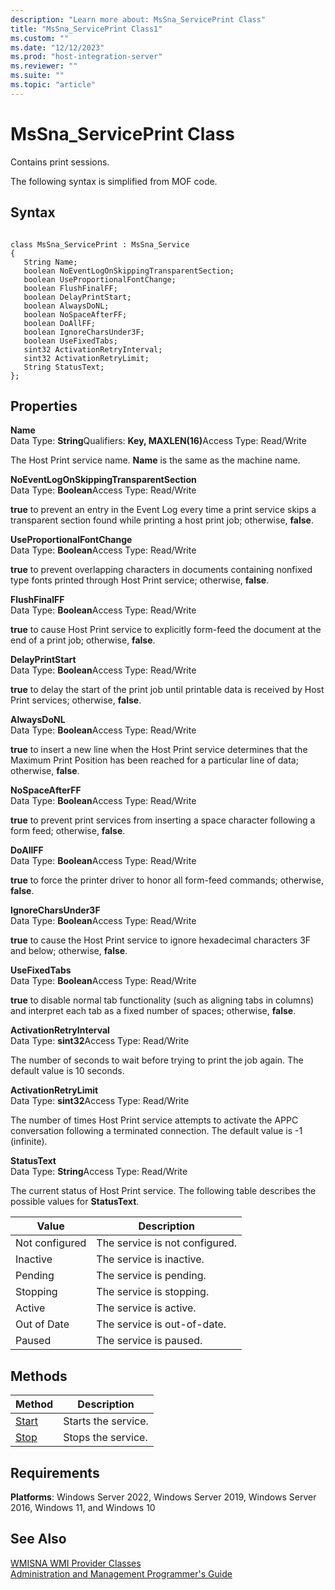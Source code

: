 ```yaml
---
description: "Learn more about: MsSna_ServicePrint Class"
title: "MsSna_ServicePrint Class1"
ms.custom: ""
ms.date: "12/12/2023"
ms.prod: "host-integration-server"
ms.reviewer: ""
ms.suite: ""
ms.topic: "article"
---
```

# MsSna_ServicePrint Class
Contains print sessions.  
  
 The following syntax is simplified from MOF code.  
  
## Syntax  
  
```  
  
class MsSna_ServicePrint : MsSna_Service  
{  
   String Name;  
   boolean NoEventLogOnSkippingTransparentSection;  
   boolean UseProportionalFontChange;  
   boolean FlushFinalFF;  
   boolean DelayPrintStart;  
   boolean AlwaysDoNL;  
   boolean NoSpaceAfterFF;  
   boolean DoAllFF;  
   boolean IgnoreCharsUnder3F;  
   boolean UseFixedTabs;  
   sint32 ActivationRetryInterval;  
   sint32 ActivationRetryLimit;  
   String StatusText;  
};  
```  
  
## Properties  
 **Name**  
 Data Type: **String**Qualifiers: <strong>Key, MAXLEN(16)</strong>Access Type: Read/Write  
  
 The Host Print service name. **Name** is the same as the machine name.  
  
 **NoEventLogOnSkippingTransparentSection**  
 Data Type: **Boolean**Access Type: Read/Write  
  
 **true** to prevent an entry in the Event Log every time a print service skips a transparent section found while printing a host print job; otherwise, **false**.  
  
 **UseProportionalFontChange**  
 Data Type: **Boolean**Access Type: Read/Write  
  
 **true** to prevent overlapping characters in documents containing nonfixed type fonts printed through Host Print service; otherwise, **false**.  
  
 **FlushFinalFF**  
 Data Type: **Boolean**Access Type: Read/Write  
  
 **true** to cause Host Print service to explicitly form-feed the document at the end of a print job; otherwise, **false**.  
  
 **DelayPrintStart**  
 Data Type: **Boolean**Access Type: Read/Write  
  
 **true** to delay the start of the print job until printable data is received by Host Print services; otherwise, **false**.  
  
 **AlwaysDoNL**  
 Data Type: **Boolean**Access Type: Read/Write  
  
 **true** to insert a new line when the Host Print service determines that the Maximum Print Position has been reached for a particular line of data; otherwise, **false**.  
  
 **NoSpaceAfterFF**  
 Data Type: **Boolean**Access Type: Read/Write  
  
 **true** to prevent print services from inserting a space character following a form feed; otherwise, **false**.  
  
 **DoAllFF**  
 Data Type: **Boolean**Access Type: Read/Write  
  
 **true** to force the printer driver to honor all form-feed commands; otherwise, **false**.  
  
 **IgnoreCharsUnder3F**  
 Data Type: **Boolean**Access Type: Read/Write  
  
 **true** to cause the Host Print service to ignore hexadecimal characters 3F and below; otherwise, **false**.  
  
 **UseFixedTabs**  
 Data Type: **Boolean**Access Type: Read/Write  
  
 **true** to disable normal tab functionality (such as aligning tabs in columns) and interpret each tab as a fixed number of spaces; otherwise, **false**.  
  
 **ActivationRetryInterval**  
 Data Type: **sint32**Access Type: Read/Write  
  
 The number of seconds to wait before trying to print the job again. The default value is 10 seconds.  
  
 **ActivationRetryLimit**  
 Data Type: **sint32**Access Type: Read/Write  
  
 The number of times Host Print service attempts to activate the APPC conversation following a terminated connection. The default value is -1 (infinite).  
  
 **StatusText**  
 Data Type: **String**Access Type: Read/Write  
  
 The current status of Host Print service. The following table describes the possible values for **StatusText**.  
  
|Value|Description|  
|-----------|-----------------|  
|Not configured|The service is not configured.|  
|Inactive|The service is inactive.|  
|Pending|The service is pending.|  
|Stopping|The service is stopping.|  
|Active|The service is active.|  
|Out of Date|The service is out-of-date.|  
|Paused|The service is paused.|  
  
## Methods  
  
|Method|Description|  
|------------|-----------------|  
|[Start](../core/mssna-serviceprint-start-method1.md)|Starts the service.|  
|[Stop](../core/mssna-serviceprint-stop-method1.md)|Stops the service.|  
  
## Requirements  
 **Platforms**: Windows Server 2022, Windows Server 2019, Windows Server 2016, Windows 11, and Windows 10  
  
## See Also  
 [WMISNA WMI Provider Classes](../core/wmisna-wmi-provider-classes2.md)   
 [Administration and Management Programmer's Guide](./administration-and-management-programmer-s-guide2.md)
